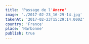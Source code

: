 ```yaml
---
title: 'Passage de l'Ancre'
image: './2017-02-23_16-29-14.jpg'
takenAt: '2017-02-23T15:29:14.000Z'
country: 'France'
place: 'Narbonne'
publish: true
---
```

